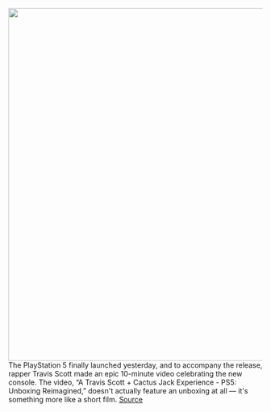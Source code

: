 <img src='https://cdn.vox-cdn.com/thumbor/Cmu8jyl6_ZpEas3lEgNh8a19M78=/0x0:700x350/1200x0/filters:focal(0x0:700x350):no_upscale()/cdn.vox-cdn.com/uploads/chorus_asset/file/22036128/TS_PAIR_01_020_a36e0213_77fc_403.jpg' width='700px' /><br/>
The PlayStation 5 finally launched yesterday, and to accompany the release, rapper Travis Scott made an epic 10-minute video celebrating the new console. The video, “A Travis Scott + Cactus Jack Experience - PS5: Unboxing Reimagined,” doesn't actually feature an unboxing at all — it's something more like a short film.
<a href='https://www.theverge.com/2020/11/13/21564067/travis-scott-playstation-5-ps5-unboxing-short-movie'> Source <a/>